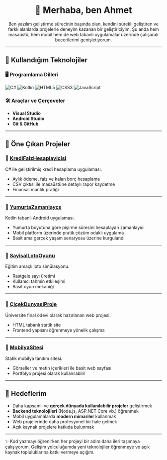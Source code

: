 <h1 align = "center">👋 Merhaba, ben Ahmet </h1>

<p align = "center">Ben yazılım geliştirme sürecinin başında olan, kendini sürekli geliştiren ve farklı alanlarda projelerle deneyim kazanan bir geliştiriciyim. 
Şu anda hem masaüstü, hem mobil hem de web tabanlı uygulamalar üzerinde çalışarak becerilerimi genişletiyorum.</p> 

---

## 🚀 Kullandığım Teknolojiler

### 🖥️ Programlama Dilleri
![C#](https://img.shields.io/badge/C%23-239120?style=flat&logo=c-sharp&logoColor=white)
![Kotlin](https://img.shields.io/badge/Kotlin-0095D5?style=flat&logo=kotlin&logoColor=white)
![HTML5](https://img.shields.io/badge/HTML5-E34F26?style=flat&logo=html5&logoColor=white)
![CSS3](https://img.shields.io/badge/CSS3-1572B6?style=flat&logo=css3&logoColor=white)
![JavaScript](https://img.shields.io/badge/JavaScript-F7DF1E?style=flat&logo=javascript&logoColor=black)

### 🛠️ Araçlar ve Çerçeveler  
- **Visual Studio**
- **Android Studio**
- **Git & GitHub**  

---

## 📌 Öne Çıkan Projeler

### 🔹 [KrediFaizHesaplayicisi](https://github.com/ahmetkavl/KrediFaizHesaplayicisi)
C# ile geliştirilmiş kredi hesaplama uygulaması.  
- Aylık ödeme, faiz ve kalan borç hesaplama  
- CSV çıktısı ile masaüstüne detaylı rapor kaydetme  
- Finansal mantık pratiği

---

### 🔹 [YumurtaZamanlaycs](https://github.com/ahmetkavl/YumurtaZamanlaycs)
Kotlin tabanlı Android uygulaması.  
- Yumurta boyutuna göre pişirme süresini hesaplayan zamanlayıcı  
- Mobil platform üzerinde pratik çözüm odaklı uygulama  
- Basit ama gerçek yaşam senaryosu üzerine kurgulandı

---

### 🔹 [SayisalLotoOyunu](https://github.com/ahmetkavl/SayisalLotoOyunu)
Eğitim amaçlı loto simülasyonu.  
- Rastgele sayı üretimi  
- Kullanıcı tahmin etkileşimi  
- Basit oyun mekaniği

---

### 🔹 [ÇiçekDunyasiProje](https://github.com/ahmetkavl/ÇiçekDunyasiProje)
Üniversite final ödevi olarak hazırlanan web projesi.  
- HTML tabanlı statik site  
- Frontend yapısını öğrenmeye yönelik çalışma  

---

### 🔹 [MobilyaSitesi](https://github.com/ahmetkavl/MobilyaSitesi)
Statik mobilya tanıtım sitesi.  
- Görseller ve metin içerikleri ile basit web sayfası  
- Portfolyo projesi olarak kullanılabilir  

---

## 🎯 Hedeflerim

- Daha kapsamlı ve **gerçek dünyada kullanılabilir projeler** geliştirmek  
- **Backend teknolojileri** (Node.js, ASP.NET Core vb.) öğrenmek  
- Mobil uygulamalarda **modern mimariler** kullanmak  
- Web projelerinde daha profesyonel bir hale gelmek
- Açık kaynak projelere katkıda bulunmak  

---
✨ Kod yazmayı öğrenirken her projeyi bir adım daha ileri taşımaya çalışıyorum. Gelişim yolculuğumda yeni teknolojiler öğrenmeye ve açık kaynak topluluklarına katkı vermeye açığım.
